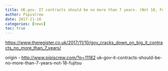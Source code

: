 ```yaml
---
title: UK.gov- IT contracts should be no more than 7 years. (Not 18, Fujitsu)
author: PipisCrew
date: 2017-11-10
categories: [news]
toc: true
---
```


https://www.theregister.co.uk/2017/11/10/gov_cracks_down_on_big_it_contracts_no_more_than_7_years/

origin - http://www.pipiscrew.com/?p=11182 uk-gov-it-contracts-should-be-no-more-than-7-years-not-18-fujitsu